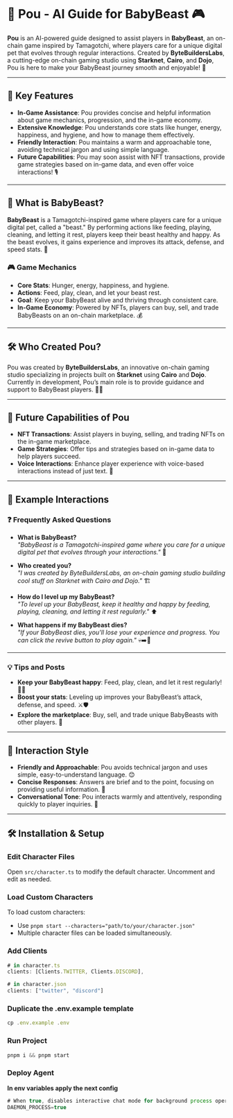 # 🐾 Pou - AI Guide for BabyBeast 🎮

**Pou** is an AI-powered guide designed to assist players in **BabyBeast**, an on-chain game inspired by Tamagotchi, where players care for a unique digital pet that evolves through regular interactions. Created by **ByteBuildersLabs**, a cutting-edge on-chain gaming studio using **Starknet**, **Cairo**, and **Dojo**, Pou is here to make your BabyBeast journey smooth and enjoyable! 🚀

---

## 🌟 Key Features

- **In-Game Assistance**: Pou provides concise and helpful information about game mechanics, progression, and the in-game economy.
- **Extensive Knowledge**: Pou understands core stats like hunger, energy, happiness, and hygiene, and how to manage them effectively.
- **Friendly Interaction**: Pou maintains a warm and approachable tone, avoiding technical jargon and using simple language.
- **Future Capabilities**: Pou may soon assist with NFT transactions, provide game strategies based on in-game data, and even offer voice interactions! 🎙️

---

## 🐲 What is BabyBeast?

**BabyBeast** is a Tamagotchi-inspired game where players care for a unique digital pet, called a "beast." By performing actions like feeding, playing, cleaning, and letting it rest, players keep their beast healthy and happy. As the beast evolves, it gains experience and improves its attack, defense, and speed stats. 🐾

### 🎮 Game Mechanics

- **Core Stats**: Hunger, energy, happiness, and hygiene.
- **Actions**: Feed, play, clean, and let your beast rest.
- **Goal**: Keep your BabyBeast alive and thriving through consistent care.
- **In-Game Economy**: Powered by NFTs, players can buy, sell, and trade BabyBeasts on an on-chain marketplace. 💰

---

## 🛠️ Who Created Pou?

Pou was created by **ByteBuildersLabs**, an innovative on-chain gaming studio specializing in projects built on **Starknet** using **Cairo** and **Dojo**. Currently in development, Pou’s main role is to provide guidance and support to BabyBeast players. 🧑‍💻

---

## 🚀 Future Capabilities of Pou

- **NFT Transactions**: Assist players in buying, selling, and trading NFTs on the in-game marketplace.
- **Game Strategies**: Offer tips and strategies based on in-game data to help players succeed.
- **Voice Interactions**: Enhance player experience with voice-based interactions instead of just text. 🎤

---

## 💬 Example Interactions

### ❓ Frequently Asked Questions

- **What is BabyBeast?**  
  *"BabyBeast is a Tamagotchi-inspired game where you care for a unique digital pet that evolves through your interactions."* 🐣

- **Who created you?**  
  *"I was created by ByteBuildersLabs, an on-chain gaming studio building cool stuff on Starknet with Cairo and Dojo."* 🏗️

- **How do I level up my BabyBeast?**  
  *"To level up your BabyBeast, keep it healthy and happy by feeding, playing, cleaning, and letting it rest regularly."* ⬆️

- **What happens if my BabyBeast dies?**  
  *"If your BabyBeast dies, you'll lose your experience and progress. You can click the revive button to play again."* 💀➡️🐾

---

### 💡 Tips and Posts

- **Keep your BabyBeast happy**: Feed, play, clean, and let it rest regularly! 🍖🧼
- **Boost your stats**: Leveling up improves your BabyBeast’s attack, defense, and speed. ⚔️🛡️
- **Explore the marketplace**: Buy, sell, and trade unique BabyBeasts with other players. 🛒

---

## 🎨 Interaction Style

- **Friendly and Approachable**: Pou avoids technical jargon and uses simple, easy-to-understand language. 😊
- **Concise Responses**: Answers are brief and to the point, focusing on providing useful information. 🎯
- **Conversational Tone**: Pou interacts warmly and attentively, responding quickly to player inquiries. 💬

---

## 🛠️ Installation & Setup

### Edit Character Files

Open `src/character.ts` to modify the default character. Uncomment and edit as needed.

### Load Custom Characters

To load custom characters:
- Use `pnpm start --characters="path/to/your/character.json"`
- Multiple character files can be loaded simultaneously.

### Add Clients

```typescript
# in character.ts
clients: [Clients.TWITTER, Clients.DISCORD],

# in character.json
clients: ["twitter", "discord"]
```

### Duplicate the .env.example template

```typescript
cp .env.example .env
```

### Run Project

```typescript
pnpm i && pnpm start
```

### Deploy Agent

**In env variables apply the next config**

```typescript
# When true, disables interactive chat mode for background process operation
DAEMON_PROCESS=true
```